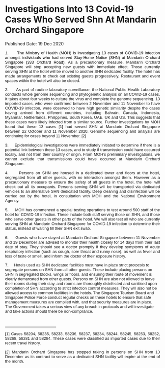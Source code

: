 <html>
    <meta http-equiv="Content-Type" content="text/html; charset=utf-8"/>
    <meta charset="utf-8"/>
    <title>Investigations Into 13 Covid-19 Cases Who Served Shn At Mandarin Orchard Singapore</title>
    <body><h1>Investigations Into 13 Covid-19 Cases Who Served Shn At Mandarin Orchard Singapore</h1>
    <p>Published Date: 19 Dec 2020</p> <p style="text-align: justify;"><span style="font-size: 13px; font-family: Arial;"><span style="color: black;">1.&nbsp; &nbsp; &nbsp;The Ministry of Health (MOH) is investigating 13 cases of COVID-19 infection amongst individuals who had served Stay-Home Notice (SHN) at Mandarin Orchard Singapore (333 Orchard Road)</span></span><span style="font-size: 13px; font-family: Arial;"><span>.</span></span><span style="font-size: 13px; font-family: Arial;"><span> </span></span><span style="font-size: 13px; font-family: Arial;">As a precautionary measure, Mandarin Orchard Singapore will stop accepting new guests with immediate effect. Those currently serving SHN at the hotel will be moved to another SHN dedicated facility. The hotel has made arrangements to check out existing guests progressively. Restaurant and event spaces within the hotel will also be closed.</span></p> <p style="text-align: justify;"><span style="text-align: left; font-size: 13px; font-family: Arial;">2.&nbsp; &nbsp; &nbsp;As part of routine laboratory surveillance, the National Public Health Laboratory conducts whole genome sequencing and phylogenetic analysis on all COVID-19 cases. It takes about four weeks to culture the virus and complete the genome sequencing. 13 imported cases, who were confirmed between 2 November and 11 November to have COVID-19 infection, were observed to have high genetic similarity despite the cases having arrived from different countries, including Bahrain, Canada, Indonesia, Myanmar, Netherlands, Philippines, South Korea, UAE, UK and US. This suggests that these cases were likely infected from a similar source. Further investigations by MOH found that these 13 cases [1]</span><span style="text-align: left; font-size: 13px; font-family: Arial;"> had served SHN at </span><span style="text-align: left; font-size: 13px; font-family: Arial;">Mandarin Orchard Singapore</span><span style="text-align: left; font-size: 13px; font-family: Arial;"> between 22 October and 11 November 2020. Genome sequencing and analysis are continuing for cases beyond 11 November. [2]<br><br>3.&nbsp; &nbsp; &nbsp;</span><span style="text-align: left; font-size: 13px; font-family: Arial;">Epidemiological investigations were immediately initiated to determine if there is a potential link between these 13 cases, and to study if transmission could have occurred locally, and not from their country of origin. From MOH’s preliminary investigations, we cannot exclude that transmissions could have occurred at </span><span style="text-align: left; font-size: 13px; font-family: Arial;">Mandarin Orchard Singapore</span><span style="text-align: left; font-size: 13px; font-family: Arial;">.<br><br>4.&nbsp; &nbsp; &nbsp;</span><span style="text-align: left; font-size: 13px; font-family: Arial;">Persons on SHN are housed in a dedicated tower and floors at the hotel, segregated from all other guests, with no interaction amongst them. However as a precautionary measure to ensure the safety of all guests in the hotel, the hotel will check out all its occupants. Persons serving SHN will be transported via dedicated vehicles to an alternative SHN dedicated facility. Deep cleaning and disinfection will be carried out by the hotel, in consultation with MOH and the National Environment Agency.<br><br>5.&nbsp; &nbsp; &nbsp;</span><span style="text-align: left; font-size: 13px; font-family: Arial;">MOH has commenced a special testing operations to test around 500 staff of the hotel for COVID-19 infection. These include both staff serving those on SHN, and those who serve other guests in other parts of the hotel. We will also test all who are currently serving SHN at Mandarin Orchard Singapore for COVID-19 infection to determine their status, instead of waiting till their SHN exit swab.<br><br>6.&nbsp; &nbsp; &nbsp;</span><span style="text-align: left; font-size: 13px; font-family: Arial;">Guests who have stayed at Mandarin Orchard Singapore between 11 November and 19 December are advised to monitor their health closely for 14 days from their last date of stay. They should see a doctor promptly if they develop symptoms of acute respiratory infection (such as cough, sore throat and runny nose), as well as fever and loss of taste or smell, and inform the doctor of their exposure history.</span></p> <p><span style="font-size: 13px; font-family: Arial;">7.&nbsp; &nbsp; &nbsp;</span><span style="font-size: 13px; font-family: Arial;">Hotels used as SHN dedicated facilities must have in place strict protocols to segregate persons on SHN from all other guests. These include placing persons on SHN in segregated blocks, wings or floors, and ensuring their route of movement is clearly demarcated from other guests. Persons on SHN are also not allowed to leave their rooms during their stay, and rooms are thoroughly disinfected and sanitised upon completion of SHN according to strict infection control measures. They will also not be allowed access to common facilities in the hotels. The Singapore Tourism Board and Singapore Police Force conduct regular checks on these hotels to ensure that safe management measures are complied with, and that security measures are in place. The Government takes a serious view of any breach in protocols and will investigate and take actions should there be non-compliance.</span></p><p><span style="font-size: 13px; font-family: Arial;"><br clear="all"> </span></p><div><hr align="left" size="1" width="33%"> <div id="ftn1"> <p style="text-align: justify;"><span style="font-size: 13px; font-family: Arial;">[1] Cases 58204, 58235, 58233, 58236, 58237, 58234, 58244, 58245, 58253, 58252, 58268, 58281 and 58284. These cases were classified as imported cases due to their recent travel history. </span></p> </div> <div id="ftn2"> <p style="text-align: justify;"><span style="font-size: 13px; font-family: Arial;">[2] Mandarin Orchard Singapore has stopped taking in persons on SHN from 13 December as its contract to serve as a dedicated SHN facility will expire at the end of the month. </span></p> </div> </div></body>
</html>